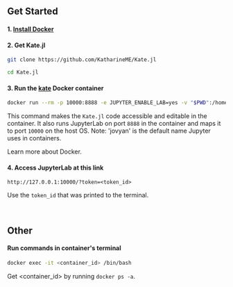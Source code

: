 ## Get Started

#### 1. [Install Docker](https://www.docker.com/get-started)

#### 2. Get Kate.jl

```sh
git clone https://github.com/KatharineME/Kate.jl

cd Kate.jl
```

#### 3. Run the [kate](https://hub.docker.com/repository/docker/katharineme/kate) Docker container

```sh
docker run --rm -p 10000:8888 -e JUPYTER_ENABLE_LAB=yes -v "$PWD":/home/jovyan/Kate.jl katharineme/kate
```

This command makes the `Kate.jl` code accessible and editable in the container. It also runs JupyterLab on port `8888` in the container and maps it to port `10000` on the host OS. Note: 'jovyan' is the default name Jupyter uses in containers. 

Learn more about Docker.

#### 4. Access JupyterLab at this link

`http://127.0.0.1:10000/?token=<token_id>`

Use the `token_id` that was printed to the terminal.

<br>

## Other

#### Run commands in container's terminal

```sh
docker exec -it <container_id> /bin/bash
```
Get <container_id> by running `docker ps -a`.
